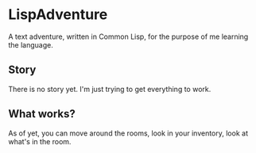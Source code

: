 # LispAdventure
A text adventure, written in Common Lisp, for the purpose of me learning the language.

## Story
There is no story yet. I'm just trying to get everything to work.

## What works?
As of yet, you can move around the rooms, look in your inventory, look at what's in the room.
